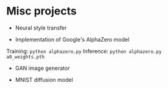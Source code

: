 # Misc projects

* Neural style transfer

* Implementation of Google's AlphaZero model

Training: `python alphazero.py`
Inference: `python alphazero.py a0_weights.pth`

* GAN image generator

* MNIST diffusion model
